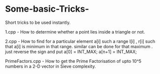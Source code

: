 # Some-basic-Tricks-
Short tricks to be used instantly.

1.cpp - How to determine whether a point lies inside a triangle or not.

2.cpp - How to find for a particular element a[i] such a range l[i] , r[i] such that a[i] is minimum in that range.
        similar can be done for that maximum . just reverse the sign and put a[0] = INT_MAX; a[n+1] = INT_MAX;

PrimeFactors.cpp - How to get the Prime Factorisation of upto 10^5 numbers in a 2-D vector in Sieve complexity. 
